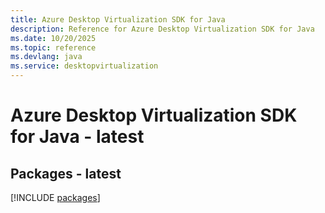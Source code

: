 ```yaml
---
title: Azure Desktop Virtualization SDK for Java
description: Reference for Azure Desktop Virtualization SDK for Java
ms.date: 10/20/2025
ms.topic: reference
ms.devlang: java
ms.service: desktopvirtualization
---
```

# Azure Desktop Virtualization SDK for Java - latest
## Packages - latest
[!INCLUDE [packages](desktop-virtualization-index.md)]